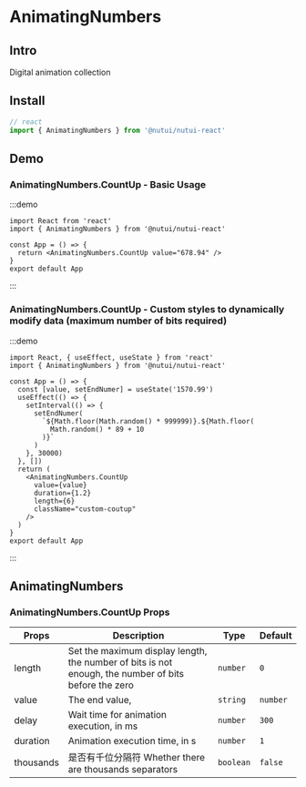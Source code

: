 # AnimatingNumbers

## Intro

Digital animation collection

## Install

```javascript
// react
import { AnimatingNumbers } from '@nutui/nutui-react'
```

## Demo

### AnimatingNumbers.CountUp - Basic Usage

:::demo

```tsx
import React from 'react'
import { AnimatingNumbers } from '@nutui/nutui-react'

const App = () => {
  return <AnimatingNumbers.CountUp value="678.94" />
}
export default App
```

:::

### AnimatingNumbers.CountUp - Custom styles to dynamically modify data (maximum number of bits required)

:::demo

```tsx
import React, { useEffect, useState } from 'react'
import { AnimatingNumbers } from '@nutui/nutui-react'

const App = () => {
  const [value, setEndNumer] = useState('1570.99')
  useEffect(() => {
    setInterval(() => {
      setEndNumer(
        `${Math.floor(Math.random() * 999999)}.${Math.floor(
          Math.random() * 89 + 10
        )}`
      )
    }, 30000)
  }, [])
  return (
    <AnimatingNumbers.CountUp
      value={value}
      duration={1.2}
      length={6}
      className="custom-coutup"
    />
  )
}
export default App
```

:::

## AnimatingNumbers

### AnimatingNumbers.CountUp Props

| Props | Description | Type | Default |
| --- | --- | --- | --- |
| length | Set the maximum display length, the number of bits is not enough, the number of bits before the zero | `number` | `0` |
| value | The end value, | `string` | `number` |
| delay | Wait time for animation execution, in ms | `number` | `300` |
| duration | Animation execution time, in s | `number` | `1` |
| thousands | 是否有千位分隔符 Whether there are thousands separators | `boolean` | `false` |